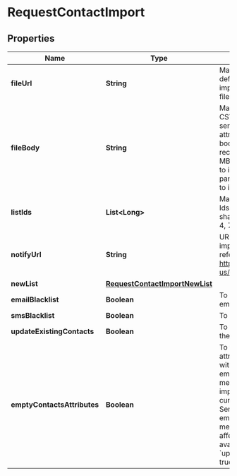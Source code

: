 
# RequestContactImport

## Properties
Name | Type | Description | Notes
------------ | ------------- | ------------- | -------------
**fileUrl** | **String** | Mandatory if fileBody is not defined. URL of the file to be imported (no local file). Possible file formats: .txt, .csv |  [optional]
**fileBody** | **String** | Mandatory if fileUrl is not defined. CSV content to be imported. Use semicolon to separate multiple attributes. Maximum allowed file body size is 10MB . However we recommend a safe limit of around 8 MB to avoid the issues caused due to increase of file body size while parsing. Please use fileUrl instead to import bigger files. |  [optional]
**listIds** | **List&lt;Long&gt;** | Mandatory if newList is not defined. Ids of the lists in which the contacts shall be imported. For example, [2, 4, 7]. |  [optional]
**notifyUrl** | **String** | URL that will be called once the import process is finished. For reference, https://help.sendinblue.com/hc/en-us/articles/360007666479 |  [optional]
**newList** | [**RequestContactImportNewList**](RequestContactImportNewList.md) |  |  [optional]
**emailBlacklist** | **Boolean** | To blacklist all the contacts for email |  [optional]
**smsBlacklist** | **Boolean** | To blacklist all the contacts for sms |  [optional]
**updateExistingContacts** | **Boolean** | To facilitate the choice to update the existing contacts |  [optional]
**emptyContactsAttributes** | **Boolean** | To facilitate the choice to erase any attribute of the existing contacts with empty value. emptyContactsAttributes &#x3D; true means the empty fields in your import will erase any attribute that currently contain data in SendinBlue, &amp; emptyContactsAttributes &#x3D; false means the empty fields will not affect your existing data ( only available if &#x60;updateExistingContacts&#x60; set to true ) |  [optional]



